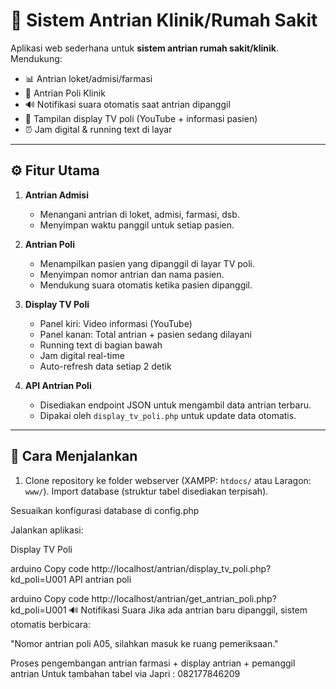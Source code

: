 # 🏥 Sistem Antrian Klinik/Rumah Sakit

Aplikasi web sederhana untuk **sistem antrian rumah sakit/klinik**.  
Mendukung:
- 📊 Antrian loket/admisi/farmasi
- 🏥 Antrian Poli Klinik
- 🔊 Notifikasi suara otomatis saat antrian dipanggil
- 🎥 Tampilan display TV poli (YouTube + informasi pasien)
- ⏰ Jam digital & running text di layar

---

## ⚙️ Fitur Utama
1. **Antrian Admisi**
   - Menangani antrian di loket, admisi, farmasi, dsb.
   - Menyimpan waktu panggil untuk setiap pasien.

2. **Antrian Poli**
   - Menampilkan pasien yang dipanggil di layar TV poli.
   - Menyimpan nomor antrian dan nama pasien.
   - Mendukung suara otomatis ketika pasien dipanggil.

3. **Display TV Poli**
   - Panel kiri: Video informasi (YouTube)
   - Panel kanan: Total antrian + pasien sedang dilayani
   - Running text di bagian bawah
   - Jam digital real-time
   - Auto-refresh data setiap 2 detik

4. **API Antrian Poli**
   - Disediakan endpoint JSON untuk mengambil data antrian terbaru.
   - Dipakai oleh `display_tv_poli.php` untuk update data otomatis.

---

## 🚀 Cara Menjalankan
1. Clone repository ke folder webserver (XAMPP: `htdocs/` atau Laragon: `www/`).
Import database (struktur tabel disediakan terpisah).

Sesuaikan konfigurasi database di config.php

Jalankan aplikasi:

Display TV Poli

arduino
Copy code
http://localhost/antrian/display_tv_poli.php?kd_poli=U001
API antrian poli

arduino
Copy code
http://localhost/antrian/get_antrian_poli.php?kd_poli=U001
🔊 Notifikasi Suara
Jika ada antrian baru dipanggil, sistem otomatis berbicara:

"Nomor antrian poli A05, silahkan masuk ke ruang pemeriksaan."

Proses pengembangan antrian farmasi + display antrian + pemanggil antrian
Untuk tambahan tabel via Japri : 082177846209
